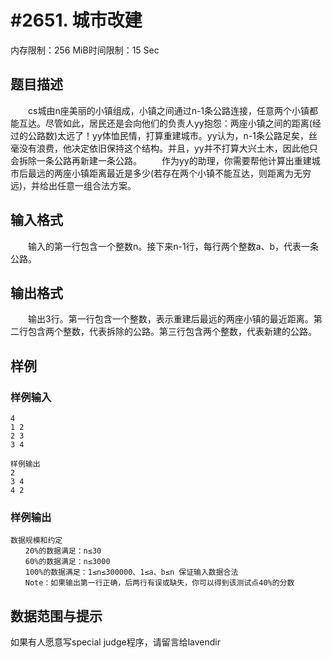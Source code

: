 # #2651. 城市改建

内存限制：256 MiB时间限制：15 Sec

## 题目描述

　　cs城由n座美丽的小镇组成，小镇之间通过n-1条公路连接，任意两个小镇都能互达。尽管如此，居民还是会向他们的负责人yy抱怨：两座小镇之间的距离(经过的公路数)太远了！yy体恤民情，打算重建城市。yy认为，n-1条公路足矣，丝毫没有浪费，他决定依旧保持这个结构。并且，yy并不打算大兴土木，因此他只会拆除一条公路再新建一条公路。
　　作为yy的助理，你需要帮他计算出重建城市后最远的两座小镇距离最近是多少(若存在两个小镇不能互达，则距离为无穷远)，并给出任意一组合法方案。

## 输入格式

　　输入的第一行包含一个整数n。接下来n-1行，每行两个整数a、b，代表一条公路。

## 输出格式

　　输出3行。第一行包含一个整数，表示重建后最远的两座小镇的最近距离。第二行包含两个整数，代表拆除的公路。第三行包含两个整数，代表新建的公路。

## 样例

### 样例输入

    
    4
    1 2
    2 3
    3 4
    
    样例输出
    2
    3 4
    4 2
    

### 样例输出

    
    数据规模和约定
    　　20%的数据满足：n≤30
    　　60%的数据满足：n≤3000
    　　100%的数据满足：1≤n≤300000、1≤a、b≤n 保证输入数据合法
    　　Note：如果输出第一行正确，后两行有误或缺失，你可以得到该测试点40%的分数
    
    

## 数据范围与提示

如果有人愿意写special judge程序，请留言给lavendir
